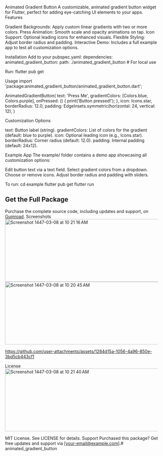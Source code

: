 Animated Gradient Button
   A customizable, animated gradient button widget for Flutter, perfect for adding eye-catching UI elements to your apps.
Features

Gradient Backgrounds: Apply custom linear gradients with two or more colors.
Press Animation: Smooth scale and opacity animations on tap.
Icon Support: Optional leading icons for enhanced visuals.
Flexible Styling: Adjust border radius and padding.
Interactive Demo: Includes a full example app to test all customization options.

Installation
   Add to your pubspec.yaml:
dependencies:
  animated_gradient_button:
    path: ./animated_gradient_button  # For local use

   Run:
flutter pub get

Usage
import 'package:animated_gradient_button/animated_gradient_button.dart';

AnimatedGradientButton(
  text: 'Press Me',
  gradientColors: [Colors.blue, Colors.purple],
  onPressed: () {
    print('Button pressed!');
  },
  icon: Icons.star,
  borderRadius: 12.0,
  padding: EdgeInsets.symmetric(horizontal: 24, vertical: 12),
)

Customization Options

text: Button label (string).
gradientColors: List of colors for the gradient (default: blue to purple).
icon: Optional leading icon (e.g., Icons.star).
borderRadius: Corner radius (default: 12.0).
padding: Internal padding (default: 24x12).

Example App
   The example/ folder contains a demo app showcasing all customization options:

Edit button text via a text field.
Select gradient colors from a dropdown.
Choose or remove icons.
Adjust border radius and padding with sliders.

   To run:
cd example
flutter pub get
flutter run
## Get the Full Package
Purchase the complete source code, including updates and support, on [Gumroad](https://your-gumroad-link).
Screenshots
<img width="526" height="206" alt="Screenshot 1447-03-08 at 10 21 16 AM" src="https://github.com/user-attachments/assets/5443e683-9bc1-4522-b4c8-5a5ab9cd4bde" />
<img width="526" height="206" alt="Screenshot 1447-03-08 at 10 20 45 AM" src="https://github.com/user-attachments/assets/3704fcc7-8867-4fa7-ba8c-0535577f8638" />


https://github.com/user-attachments/assets/1284d15a-1056-4a96-850e-3bd5cb443cf1


      
License<img width="526" height="206" alt="Screenshot 1447-03-08 at 10 21 40 AM" src="https://github.com/user-attachments/assets/f66f2749-a5d1-4ab6-b530-9588fbd8643e" />

   MIT License. See LICENSE for details.
Support
   Purchased this package? Get free updates and support via [your-email@example.com].# animated_gradient_button

